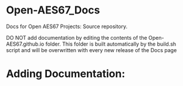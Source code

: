 # Open-AES67_Docs
Docs for Open AES67 Projects: Source repository.

DO NOT add documentation by editing the contents of the Open-AES67.github.io folder.
This folder is built automatically by the build.sh script and will be overwritten with every new release of the Docs page

# Adding Documentation:
